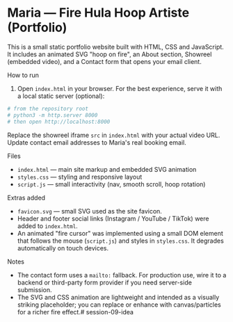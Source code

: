 # Maria — Fire Hula Hoop Artiste (Portfolio)

This is a small static portfolio website built with HTML, CSS and JavaScript. It includes an animated SVG "hoop on fire", an About section, Showreel (embedded video), and a Contact form that opens your email client.

How to run

1. Open `index.html` in your browser. For the best experience, serve it with a local static server (optional):

```bash
# from the repository root
# python3 -m http.server 8000
# then open http://localhost:8000
```

Replace the showreel iframe `src` in `index.html` with your actual video URL. Update contact email addresses to Maria's real booking email.

Files

- `index.html` — main site markup and embedded SVG animation
- `styles.css` — styling and responsive layout
- `script.js` — small interactivity (nav, smooth scroll, hoop rotation)

Extras added

- `favicon.svg` — small SVG used as the site favicon.
- Header and footer social links (Instagram / YouTube / TikTok) were added to `index.html`.
- An animated "fire cursor" was implemented using a small DOM element that follows the mouse (`script.js`) and styles in `styles.css`. It degrades automatically on touch devices.

Notes

- The contact form uses a `mailto:` fallback. For production use, wire it to a backend or third-party form provider if you need server-side submission.
- The SVG and CSS animation are lightweight and intended as a visually striking placeholder; you can replace or enhance with canvas/particles for a richer fire effect.# session-09-idea